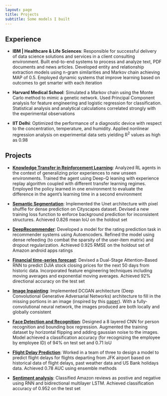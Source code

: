 ```yaml
---
layout: page
title: Projects
subtitle: Some models I built
---
```


## Experience
+ **IBM | Healthcare & Life Sciences**: Responsible for successful delivery of data science solutions and services in a client consulting environment. Built end-to-end systems to process and analyze text, PDF documents and news articles. Developed entity and relationship extraction models using n-gram similarities and Markov chain achieving MAP of 0.5. Employed dynamic systems that improve learning based on outcomes to get smarter with each iteration


+ **Harvard Medical School**: Simulated a Markov chain using the Monte Carlo method to mimic a genetic network. Used Principal Component analysis for feature engineering and logistic regression for classification. Statistical analysis and analytical calculations correlated strongly with the experimental observations


+ **IIT Delhi**: Optimized the performance of a diagnostic device with respect to the concentration, temperature, and humidity. Applied nonlinear regression analysis on experimental data sets yielding R<sup>2</sup> values as high as 0.98 



## Projects
+ **[Knowledge Transfer in Reinforcement Learning](https://github.com/Regressionist/Meta-Reinforcement-Learning)**: Analyzed RL agents in the context of generalizing prior experiences to new unseen environments. Trained the agent using Deep-Q leaning with experience replay algorithm coupled with different transfer learning regimes. Employed the policy learned in one environment to evaluate the difference in the agent’s learning time in a second environment


+ **[Semantic Segmentation](https://github.com/Regressionist/Semantic-Segmentation-UNet)**: Implemented the Unet architecture with pixel shuffle for dense prediction on Cityscapes dataset. Devised a new training loss function to enforce background prediction for inconsistent structures. Achieved 0.826 mean IoU on the holdout set


+ **[DeepRecommender](https://github.com/Regressionist/Autoencoder-based-Recommendation-System)**: Developed a model for the rating prediction task in recommender systems using Autoencoders. Refined the model using dense refeeding (to combat the sparsity of the user-item matrix) and dropout regularization. Achieved 0.925 RMSE on the holdout set of Amazon android apps ratings


+ **[Financial time-series forecast](https://github.com/Regressionist/Stock-prediction-Dual-Attention-based-RNN-)**: Devised a Dual-Stage Attention-Based RNN to predict DJIA stock closing prices for the next 50 days from historic data. Incorporated feature engineering techniques including moving averages and exponential moving averages. Achieved 92% directional accuracy on the test set


+ **[Image Inpainting](https://github.com/Regressionist/Image-Inpaiting-DCGAN)**: Implemented DCGAN architecture (Deep Convolutional Generative Adversarial Networks) architecture to fill in the missing portions in an image (inspired by this [paper](http://iizuka.cs.tsukuba.ac.jp/projects/completion/data/completion_sig2017.pdf)). With a fully-convolutional neural network, the images produced are both locally and globally consistent


+ **[Face Detection and Recognition](https://github.com/Regressionist/Face-Detection-and-Recognition)**: Designed a 8 layered CNN for person recognition and bounding box regression. Augmented the training dataset by horizontal flipping and adding gaussian noise to the images. Model achieved a classification accuracy (for recognizing the employee by employee ID) of 94% on test set and 0.71 IoU


+ [**Flight Delay Prediction**](https://github.com/Regressionist/Flight-Delay-Prediction): Worked in a team of three to design a model to predict flight delays for flights departing from JFK airport based on historical data of flight delays, past weather data and US Bank holidays data. Achieved 0.78 AUC using ensemble methods


+ [**Sentiment analysis**](https://github.com/Regressionist/Sentiment-analysis): Classified Amazon reviews as postive and negative using RNN and bidirectional multilayer LSTM. Achieved classification accuracy of 0.952 on the test set


